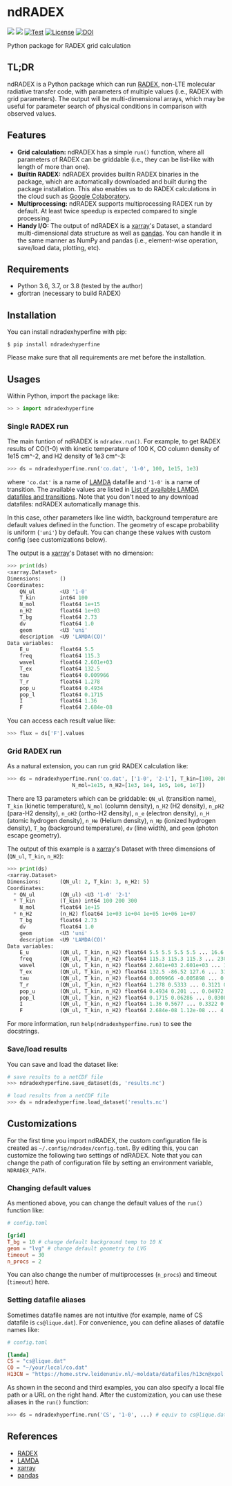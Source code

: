 # ndRADEX

[![](https://img.shields.io/pypi/v/ndradex.svg?label=PyPI&style=flat-square)](https://pypi.org/pypi/ndradex/)
[![](https://img.shields.io/pypi/pyversions/ndradex.svg?label=Python&color=yellow&style=flat-square)](https://pypi.org/pypi/ndradex/)
[![Test](https://img.shields.io/github/workflow/status/astropenguin/ndradex/Test?logo=github&label=Test&style=flat-square)](https://github.com/astropenguin/ndradex/actions)
[![License](https://img.shields.io/badge/license-MIT-blue.svg?label=License&style=flat-square)](LICENSE)
[![DOI](https://img.shields.io/badge/DOI-10.5281/zenodo.3384031-blue?style=flat-square)](https://doi.org/10.5281/zenodo.3384031)

Python package for RADEX grid calculation

## TL;DR

ndRADEX is a Python package which can run [RADEX], non-LTE molecular radiative transfer code, with parameters of multiple values (i.e., RADEX with grid parameters).
The output will be multi-dimensional arrays, which may be useful for parameter search of physical conditions in comparison with observed values.

## Features

- **Grid calculation:** ndRADEX has a simple `run()` function, where all parameters of RADEX can be griddable (i.e., they can be list-like with length of more than one).
- **Builtin RADEX:** ndRADEX provides builtin RADEX binaries in the package, which are automatically downloaded and built during the package installation. This also enables us to do RADEX calculations in the cloud such as [Google Colaboratory](https://colab.research.google.com).
- **Multiprocessing:** ndRADEX supports multiprocessing RADEX run by default. At least twice speedup is expected compared to single processing.
- **Handy I/O:** The output of ndRADEX is a [xarray]'s Dataset, a standard multi-dimensional data structure as well as [pandas]. You can handle it in the same manner as NumPy and pandas (i.e., element-wise operation, save/load data, plotting, etc).

## Requirements

- Python 3.6, 3.7, or 3.8 (tested by the author)
- gfortran (necessary to build RADEX)

## Installation

You can install ndradexhyperfine with pip:

```shell
$ pip install ndradexhyperfine
```

Please make sure that all requirements are met before the installation.

## Usages

Within Python, import the package like:

```python
>> > import ndradexhyperfine
```

### Single RADEX run

The main funtion of ndRADEX is `ndradex.run()`.
For example, to get RADEX results of CO(1-0) with kinetic temperature of 100 K, CO column density of 1e15 cm^-2, and H2 density of 1e3 cm^-3:

```python
>>> ds = ndradexhyperfine.run('co.dat', '1-0', 100, 1e15, 1e3)
```

where `'co.dat'` is a name of [LAMDA] datafile and `'1-0'` is a name of transition.
The available values are listed in [List of available LAMDA datafiles and transitions](https://github.com/astropenguin/ndradex/wiki/List-of-available-LAMDA-datafiles-and-transitions).
Note that you don't need to any download datafiles:
ndRADEX automatically manage this.

In this case, other parameters like line width, background temperature are default values defined in the function.
The geometry of escape probability is uniform (`'uni'`) by default.
You can change these values with custom config (see customizations below).

The output is a [xarray]'s Dataset with no dimension:

```python
>>> print(ds)
<xarray.Dataset>
Dimensions:      ()
Coordinates:
    QN_ul        <U3 '1-0'
    T_kin        int64 100
    N_mol        float64 1e+15
    n_H2         float64 1e+03
    T_bg         float64 2.73
    dv           float64 1.0
    geom         <U3 'uni'
    description  <U9 'LAMDA(CO)'
Data variables:
    E_u          float64 5.5
    freq         float64 115.3
    wavel        float64 2.601e+03
    T_ex         float64 132.5
    tau          float64 0.009966
    T_r          float64 1.278
    pop_u        float64 0.4934
    pop_l        float64 0.1715
    I            float64 1.36
    F            float64 2.684e-08
```

You can access each result value like:

```python
>>> flux = ds['F'].values
```

### Grid RADEX run

As a natural extension, you can run grid RADEX calculation like:

```python
>>> ds = ndradexhyperfine.run('co.dat', ['1-0', '2-1'], T_kin=[100, 200, 300],
                     N_mol=1e15, n_H2=[1e3, 1e4, 1e5, 1e6, 1e7])
```

There are 13 parameters which can be griddable:
`QN_ul` (transition name), `T_kin` (kinetic temperature), `N_mol` (column density), `n_H2` (H2 density), `n_pH2` (para-H2 density), `n_oH2` (ortho-H2 density), `n_e` (electron density), `n_H` (atomic hydrogen density), `n_He` (Helium density), `n_Hp` (ionized hydrogen density), `T_bg` (background temperature), `dv` (line width), and `geom` (photon escape geometry).

The output of this example is a [xarray]'s Dataset with three dimensions of (`QN_ul`, `T_kin`, `n_H2`):

```python
>>> print(ds)
<xarray.Dataset>
Dimensions:      (QN_ul: 2, T_kin: 3, n_H2: 5)
Coordinates:
  * QN_ul        (QN_ul) <U3 '1-0' '2-1'
  * T_kin        (T_kin) int64 100 200 300
    N_mol        float64 1e+15
  * n_H2         (n_H2) float64 1e+03 1e+04 1e+05 1e+06 1e+07
    T_bg         float64 2.73
    dv           float64 1.0
    geom         <U3 'uni'
    description  <U9 'LAMDA(CO)'
Data variables:
    E_u          (QN_ul, T_kin, n_H2) float64 5.5 5.5 5.5 5.5 ... 16.6 16.6 16.6
    freq         (QN_ul, T_kin, n_H2) float64 115.3 115.3 115.3 ... 230.5 230.5
    wavel        (QN_ul, T_kin, n_H2) float64 2.601e+03 2.601e+03 ... 1.3e+03
    T_ex         (QN_ul, T_kin, n_H2) float64 132.5 -86.52 127.6 ... 316.6 301.6
    tau          (QN_ul, T_kin, n_H2) float64 0.009966 -0.005898 ... 0.0009394
    T_r          (QN_ul, T_kin, n_H2) float64 1.278 0.5333 ... 0.3121 0.2778
    pop_u        (QN_ul, T_kin, n_H2) float64 0.4934 0.201 ... 0.04972 0.04426
    pop_l        (QN_ul, T_kin, n_H2) float64 0.1715 0.06286 ... 0.03089 0.02755
    I            (QN_ul, T_kin, n_H2) float64 1.36 0.5677 ... 0.3322 0.2957
    F            (QN_ul, T_kin, n_H2) float64 2.684e-08 1.12e-08 ... 4.666e-08
```

For more information, run `help(ndradexhyperfine.run)` to see the docstrings.

### Save/load results

You can save and load the dataset like:

```python
# save results to a netCDF file
>>> ndradexhyperfine.save_dataset(ds, 'results.nc')

# load results from a netCDF file
>>> ds = ndradexhyperfine.load_dataset('results.nc')
```

## Customizations

For the first time you import ndRADEX, the custom configuration file is created as `~/.config/ndradex/config.toml`.
By editing this, you can customize the following two settings of ndRADEX.
Note that you can change the path of configuration file by setting an environment variable, `NDRADEX_PATH`.

### Changing default values

As mentioned above, you can change the default values of the `run()` function like:

```toml
# config.toml

[grid]
T_bg = 10 # change default background temp to 10 K
geom = "lvg" # change default geometry to LVG
timeout = 30
n_procs = 2
```

You can also change the number of multiprocesses (`n_procs`) and timeout (`timeout`) here.

### Setting datafile aliases

Sometimes datafile names are not intuitive (for example, name of CS datafile is `cs@lique.dat`).
For convenience, you can define aliases of datafile names like:

```toml
# config.toml

[lamda]
CS = "cs@lique.dat"
CO = "~/your/local/co.dat"
H13CN = "https://home.strw.leidenuniv.nl/~moldata/datafiles/h13cn@xpol.dat"
```

As shown in the second and third examples, you can also specify a local file path or a URL on the right hand.
After the customization, you can use these aliases in the `run()` function:

```python
>>> ds = ndradexhyperfine.run('CS', '1-0', ...) # equiv to cs@lique.dat
```

## References

- [RADEX]
- [LAMDA]
- [xarray]
- [pandas]

[xarray]: http://xarray.pydata.org/en/stable/
[RADEX]: https://home.strw.leidenuniv.nl/~moldata/radex.html
[LAMDA]: https://home.strw.leidenuniv.nl/~moldata/
[pandas]: https://pandas.pydata.org/
